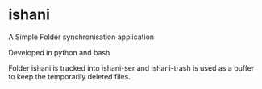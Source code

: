 ishani
======

A Simple Folder synchronisation application

Developed in python and bash

Folder ishani is tracked into ishani-ser and ishani-trash is used as a buffer to keep the temporarily deleted files.


